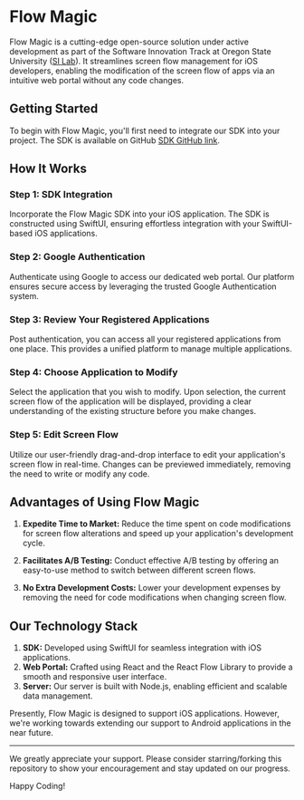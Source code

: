 # Flow Magic

Flow Magic is a cutting-edge open-source solution under active development as part of the Software Innovation Track at Oregon State University ([SI Lab](https://research.engr.oregonstate.edu/si-lab/)). It streamlines screen flow management for iOS developers, enabling the modification of the screen flow of apps via an intuitive web portal without any code changes.

## Getting Started

To begin with Flow Magic, you'll first need to integrate our SDK into your project. The SDK is available on GitHub [SDK GitHub link](https://github.com/KedarDhere/FlowMagic-SDK).

## How It Works

### Step 1: SDK Integration
Incorporate the Flow Magic SDK into your iOS application. The SDK is constructed using SwiftUI, ensuring effortless integration with your SwiftUI-based iOS applications.

### Step 2: Google Authentication
Authenticate using Google to access our dedicated web portal. Our platform ensures secure access by leveraging the trusted Google Authentication system.

### Step 3: Review Your Registered Applications
Post authentication, you can access all your registered applications from one place. This provides a unified platform to manage multiple applications.

### Step 4: Choose Application to Modify
Select the application that you wish to modify. Upon selection, the current screen flow of the application will be displayed, providing a clear understanding of the existing structure before you make changes.

### Step 5: Edit Screen Flow
Utilize our user-friendly drag-and-drop interface to edit your application's screen flow in real-time. Changes can be previewed immediately, removing the need to write or modify any code.

## Advantages of Using Flow Magic

1. **Expedite Time to Market:** Reduce the time spent on code modifications for screen flow alterations and speed up your application's development cycle.

2. **Facilitates A/B Testing:** Conduct effective A/B testing by offering an easy-to-use method to switch between different screen flows.

3. **No Extra Development Costs:** Lower your development expenses by removing the need for code modifications when changing screen flow.

## Our Technology Stack

1. **SDK:** Developed using SwiftUI for seamless integration with iOS applications.
2. **Web Portal:** Crafted using React and the React Flow Library to provide a smooth and responsive user interface.
3. **Server:** Our server is built with Node.js, enabling efficient and scalable data management.

Presently, Flow Magic is designed to support iOS applications. However, we're working towards extending our support to Android applications in the near future.

---

We greatly appreciate your support. Please consider starring/forking this repository to show your encouragement and stay updated on our progress.

Happy Coding!
